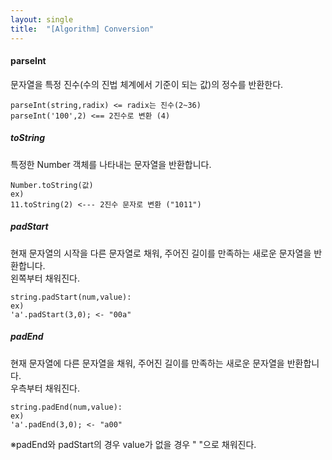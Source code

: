 ```yaml
---
layout: single
title:  "[Algorithm] Conversion" 
---
```

#### parseInt      
문자열을 특정 진수(수의 진법 체계에서 기준이 되는 값)의 정수를 반환한다.   
```
parseInt(string,radix) <= radix는 진수(2~36) 
parseInt('100',2) <== 2진수로 변환 (4)
```   
##### toString  
특정한 Number 객체를 나타내는 문자열을 반환합니다.
```
Number.toString(값)
ex)
11.toString(2) <--- 2진수 문자로 변환 ("1011")
```
     
##### padStart   
현재 문자열의 시작을 다른 문자열로 채워, 주어진 길이를 만족하는 새로운 문자열을 반환합니다.   
왼쪽부터 채워진다.   
```
string.padStart(num,value):
ex)
'a'.padStart(3,0); <- "00a"
 ```
##### padEnd      
현재 문자열에 다른 문자열을 채워, 주어진 길이를 만족하는 새로운 문자열을 반환합니다.   
우측부터 채워진다.   
```
string.padEnd(num,value):
ex)
'a'.padEnd(3,0); <- "a00"
 ```
 ※padEnd와 padStart의 경우 value가 없을 경우 " "으로 채워진다.